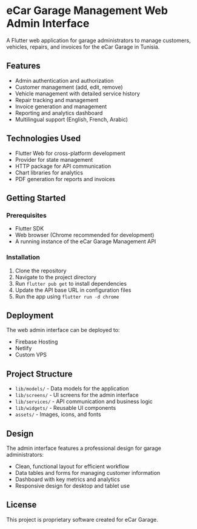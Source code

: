 # eCar Garage Management Web Admin Interface

A Flutter web application for garage administrators to manage customers, vehicles, repairs, and invoices for the eCar Garage in Tunisia.

## Features

- Admin authentication and authorization
- Customer management (add, edit, remove)
- Vehicle management with detailed service history
- Repair tracking and management
- Invoice generation and management
- Reporting and analytics dashboard
- Multilingual support (English, French, Arabic)

## Technologies Used

- Flutter Web for cross-platform development
- Provider for state management
- HTTP package for API communication
- Chart libraries for analytics
- PDF generation for reports and invoices

## Getting Started

### Prerequisites

- Flutter SDK
- Web browser (Chrome recommended for development)
- A running instance of the eCar Garage Management API

### Installation

1. Clone the repository
2. Navigate to the project directory
3. Run `flutter pub get` to install dependencies
4. Update the API base URL in configuration files
5. Run the app using `flutter run -d chrome`

## Deployment

The web admin interface can be deployed to:

- Firebase Hosting
- Netlify
- Custom VPS

## Project Structure

- `lib/models/` - Data models for the application
- `lib/screens/` - UI screens for the admin interface
- `lib/services/` - API communication and business logic
- `lib/widgets/` - Reusable UI components
- `assets/` - Images, icons, and fonts

## Design

The admin interface features a professional design for garage administrators:

- Clean, functional layout for efficient workflow
- Data tables and forms for managing customer information
- Dashboard with key metrics and analytics
- Responsive design for desktop and tablet use

## License

This project is proprietary software created for eCar Garage. 